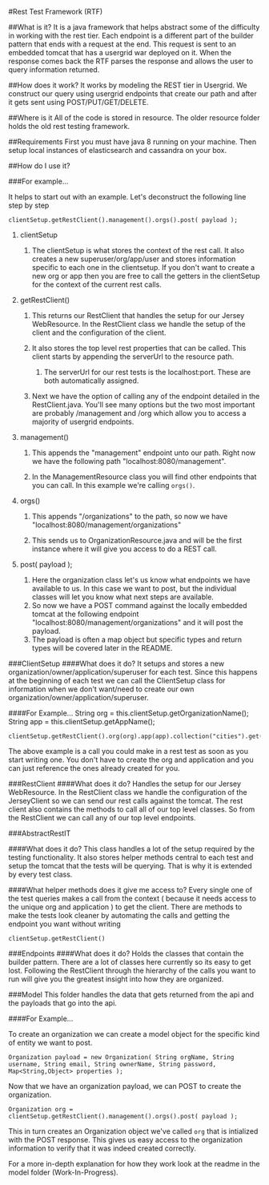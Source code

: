 #Rest Test Framework (RTF)

##What is it?
It is a java framework that helps abstract some of the difficulty in working with the rest tier. Each endpoint is a different part of the builder pattern that ends with a request at the end. This request is sent to an embedded tomcat that has a usergrid war deployed on it. When the response comes back the RTF parses the response and allows the user to query information returned.

##How does it work?
It works by modeling the REST tier in Usergrid. We construct our query using usergrid endpoints that create our path and after it gets sent using POST/PUT/GET/DELETE.

##Where is it
All of the code is stored in resource. The older resource folder holds the old rest testing framework.

##Requirements
First you must have java 8 running on your machine. Then setup local instances of elasticsearch and cassandra on your box.

##How do I use it?

###For example...

It helps to start out with an example. Let's deconstruct the following line step by step

	clientSetup.getRestClient().management().orgs().post( payload );

1. clientSetup

	1. The clientSetup is what stores the context of the rest call. It also creates a new superuser/org/app/user and stores information specific to each one in the clientsetup. If you don't want to create a new org or app then you are free to call the getters in the clientSetup for the context of the current rest calls.

2. getRestClient()

	1. 	This returns our RestClient that handles the setup for our Jersey WebResource. In the RestClient class we handle the setup of the client and the configuration of the client.

	2. It also stores the top level rest properties that can be called. This client starts by appending the serverUrl to the resource path.

		1. The serverUrl for our rest tests is the localhost:port. These are both automatically assigned.

	3. Next we have the option of calling any of the endpoint detailed in the RestClient.java. You'll see many options but the two most important are probably /management and /org which allow you to access a majority of usergrid endpoints.

3. management()

	1. This appends the "management" endpoint unto our path. Right now we have the following path "localhost:8080/management".

	2. In the ManagementResource class you will find other endpoints that you can call. In this example we're calling ```orgs()```.

4. orgs()

	1. This appends "/organizations" to the path, so now we have "localhost:8080/management/organizations"

	2. This sends us to OrganizationResource.java and will be the first instance where it will give you access to do a REST call.

5. post( payload );

	1. Here the organization class let's us know what endpoints we have available to us. In this case we want to post, but the individual classes will let you know what next steps are available.
	2. So now we have a POST command against the locally embedded tomcat at the following endpoint "localhost:8080/management/organizations" and it will post the payload.
	3. The payload is often a map object but specific types and return types will be covered later in the README.

###ClientSetup
####What does it do?
It setups and stores a new organization/owner/application/superuser for each test. Since this happens at the beginning of each test we can call the ClientSetup class for information when we don't want/need to create our own organization/owner/application/superuser.

####For Example...
	String org = this.clientSetup.getOrganizationName();
	String app = this.clientSetup.getAppName();

    clientSetup.getRestClient().org(org).app(app).collection("cities").get();

The above example is a call you could make in a rest test as soon as you start writing one. You don't have to create the org and application and you can just reference the ones already created for you.

###RestClient
####What does it do?
Handles the setup for our Jersey WebResource. In the RestClient class we handle the configuration of the JerseyClient so we can send our rest calls against the tomcat. The rest client also contains the methods to call all of our top level classes. So from the RestClient we can call any of our top level endpoints.


###AbstractRestIT

####What does it do?
This class handles a lot of the setup required by the testing functionality. It also stores helper methods central to each test and setup the tomcat that the tests will be querying. That is why it is extended by every test class.

####What helper methods does it give me access to?
Every single one of the test queries makes a call from the context ( because it needs access to the unique org and application ) to get the client. There are methods to make the tests look cleaner by automating the calls and getting the endpoint you want without writing

	clientSetup.getRestClient()

###Endpoints
####What does it do?
Holds the classes that contain the builder pattern. There are a lot of classes here currently so its easy to get lost. Following the RestClient through the hierarchy of the calls you want to run will give you the greatest insight into how they are organized.


###Model
This folder handles the data that gets returned from the api and the payloads that go into the api.

####For Example...

To create an organization we can create a model object for the specific kind of entity we want to post.

	Organization payload = new Organization( String orgName, String username, String email, String ownerName, String password, Map<String,Object> properties );

Now that we have an organization payload, we can POST to create the organization.

	Organization org = clientSetup.getRestClient().management().orgs().post( payload );

This in turn creates an Organization object we've called ```org``` that is intialized with the POST response. This gives us easy access to the organization information to verify that it was indeed created correctly.


For a more in-depth explanation for how they work look at the readme in the model folder (Work-In-Progress).



<!-- The below needs to be refactored into a different readme just for the model class.

####How does the RET model responses?
We model responses by serializing the response into its respective model class. At the lowest level we use a ApiResponse. The ApiResponse contains fields for every kind of response we could recieve from the api. If there is any doubt about what class you need to return or push the response in you should use the ApiResponse. From the ApiResponse we model -->
